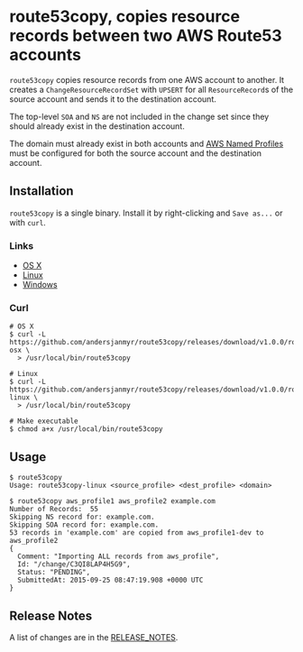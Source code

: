 # route53copy, copies resource records between two AWS Route53 accounts

`route53copy` copies resource records from one AWS account to another. It
creates a `ChangeResourceRecordSet` with `UPSERT` for all `ResourceRecord`s of
the source account and sends it to the destination account.

The top-level `SOA` and `NS` are not included in the change set since they
should already exist in the destination account.

The domain must already exist in both accounts and [AWS Named Profiles](http://docs.aws.amazon.com/cli/latest/userguide/cli-chap-getting-started.html#cli-multiple-profiles)
must be configured for both the source account and the destination account.


## Installation

`route53copy` is a single binary. Install it by right-clicking and `Save as...`
or with `curl`.

### Links

* [OS X](https://github.com/andersjanmyr/route53copy/releases/download/v1.0.0/route53copy-osx)
* [Linux](https://github.com/andersjanmyr/route53copy/releases/download/v1.0.0/route53copy-linux)
* [Windows](https://github.com/andersjanmyr/route53copy/releases/download/v1.0.0/route53copy.exe)

### Curl

```
# OS X
$ curl -L https://github.com/andersjanmyr/route53copy/releases/download/v1.0.0/route53copy-osx \
  > /usr/local/bin/route53copy

# Linux
$ curl -L https://github.com/andersjanmyr/route53copy/releases/download/v1.0.0/route53copy-linux \
  > /usr/local/bin/route53copy

# Make executable
$ chmod a+x /usr/local/bin/route53copy

```

## Usage

```
$ route53copy
Usage: route53copy-linux <source_profile> <dest_profile> <domain>
```

```
$ route53copy aws_profile1 aws_profile2 example.com
Number of Records:  55
Skipping NS record for: example.com.
Skipping SOA record for: example.com.
53 records in 'example.com' are copied from aws_profile1-dev to aws_profile2
{
  Comment: "Importing ALL records from aws_profile",
  Id: "/change/C3QI8LAP4H5G9",
  Status: "PENDING",
  SubmittedAt: 2015-09-25 08:47:19.908 +0000 UTC
}
```

## Release Notes

A list of changes are in the [RELEASE_NOTES](RELEASE_NOTES.md).

